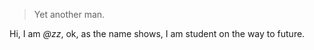 

> Yet another man.


Hi, I am *@zz*, ok, as the name shows, I am student on the way to future. 



